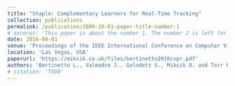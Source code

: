 ```yaml
---
title: "Staple: Complementary Learners for Real-Time Tracking"
collection: publications
permalink: /publication/2009-10-01-paper-title-number-1
# excerpt: 'This paper is about the number 1. The number 2 is left for future work.'
date: 2016-08-01
venue: 'Proceedings of the IEEE International Conference on Computer Vision and Pattern Recognition (CVPR)'
location: 'Las Vegas, USA'
paperurl: 'https://miksik.co.uk/files/bertinetto2016cvpr.pdf'
authors: 'Bertinetto L., Valmadre J., Golodetz S., Miksik O. and Torr P.H.S.'
# citation: 'TODO'
---
```

